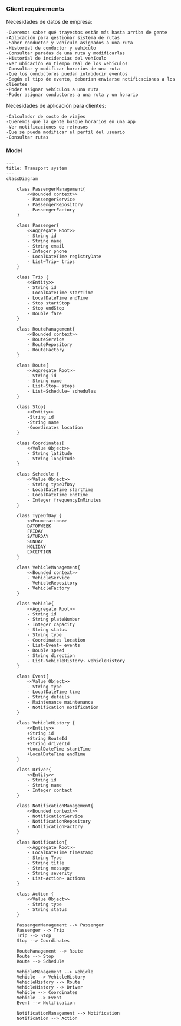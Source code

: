 ### Client requirements

Necesidades de datos de empresa:

    -Queremos saber qué trayectos están más hasta arriba de gente
    -Aplicación para gestionar sistema de rutas
    -Saber conductor y vehículo asignados a una ruta
    -Historial de conductor y vehículo
    -Consultar paradas de una ruta y modificarlas
    -Historial de incidencias del vehículo
    -Ver ubicación en tiempo real de los vehículos
    -Consultar y modificar horarios de una ruta
    -Que los conductores puedan introducir eventos
    -Según el tipo de evento, deberían enviarse notificaciones a los clientes
    -Poder asignar vehículos a una ruta
    -Poder asignar conductores a una ruta y un horario

Necesidades de aplicación para clientes:

    -Calculador de costo de viajes
    -Queremos que la gente busque horarios en una app
    -Ver notificaciones de retrasos
    -Que se pueda modificar el perfil del usuario
    -Consultar rutas


#### Model

```mermaid
---
title: Transport system
---
classDiagram

    class PassengerManagement{
        <<Bounded context>>
        - PassengerService
        - PassengerRepository
        - PassengerFactory
    }

    class Passenger{
        <<Aggregate Root>>
        - String id
        - String name
        - String email
        - Integer phone
        - LocalDateTime registryDate
        - List~Trip~ trips
    }
    
    class Trip {
        <<Entity>>
        - String id
        - LocalDateTime startTime
        - LocalDateTime endTime
        - Stop startStop
        - Stop endStop
        - Double fare
    }
        
    class RouteManagement{
        <<Bounded context>>
        - RouteService
        - RouteRepository
        - RouteFactory
    }
    
    class Route{
        <<Aggregate Root>>
        - String id
        - String name
        - List~Stop~ stops
        - List~Schedule~ schedules
    }
    
    class Stop{
        <<Entity>>
        -String id
        -String name
        -Coordinates location
    }

    class Coordinates{
        <<Value Object>>
        - String latitude
        - String longitude
    }
    
    class Schedule {
        <<Value Object>>
        - String typeOfDay
        - LocalDateTime startTime
        - LocalDateTime endTime
        - Integer frequencyInMinutes
    }
    
    class TypeOfDay {
        <<Enumeration>>
        DAYOFWEEK
        FRIDAY
        SATURDAY
        SUNDAY
        HOLIDAY
        EXCEPTION
    }

    class VehicleManagement{
        <<Bounded context>>
        - VehicleService
        - VehicleRepository
        - VehicleFactory
    }
    
    class Vehicle{
        <<Aggregate Root>>
        - String id
        - String plateNumber
        - Integer capacity
        - String status
        - String type
        - Coordinates location
        - List~Event~ events
        - Double speed
        - String direction
        - List~VehicleHistory~ vehicleHistory
    }

    class Event{
        <<Value Object>>
        - String type
        - LocalDateTime time
        - String details
        - Maintenance maintenance
        - Notification notification
    }

    class VehicleHistory {
        <<Entity>>
        +String id
        +String RouteId
        +String driverId
        +LocalDateTime startTime
        +LocalDateTime endTime
    }

    class Driver{
        <<Entity>>
        - String id
        - String name
        - Integer contact
    }

    class NotificationManagement{
        <<Bounded context>>
        - NotificationService
        - NotificationRepository
        - NotificationFactory
    }

    class Notification{
        <<Aggregate Root>>
        - LocalDateTime timestamp
        - String Type
        - String title
        - String message
        - String severity
        - List~Action~ actions
    }

    class Action {
        <<Value Object>>
        - String type
        - String status
    }
    
    PassengerManagement --> Passenger
    Passenger --> Trip
    Trip --> Stop
    Stop --> Coordinates
    
    RouteManagement --> Route
    Route --> Stop
    Route --> Schedule
    
    VehicleManagement --> Vehicle
    Vehicle --> VehicleHistory
    VehicleHistory --> Route
    VehicleHistory --> Driver
    Vehicle --> Coordinates
    Vehicle --> Event
    Event --> Notification
    
    NotificationManagement --> Notification
    Notification --> Action

```